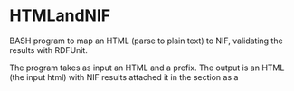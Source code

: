 # HTMLandNIF
BASH program to map an HTML (parse to plain text) to NIF, validating the results with RDFUnit.

 The program takes as input an HTML and a prefix. The output is an HTML (the input html) with NIF results attached it in the <head> section as a <script> tag, just as mention in https://www.w3.org/TR/turtle/#in-html.

      Example:

      ./bash_validation_v0.1.sh -f Data/final.html -p "http://myprefix.com" -u /home/julio/Downloads/RDFUnit-0.8.1/

       where:

                  -**f** is the file to be processed
                  -**p** is the prefix submitted by the user
                  -**u** is the path of RDFUnit

      The -u parameter was defined because when running RDFUnit outside their main folder it does not work. But if RDFUnit is run it in their main folder it works normally.

       The spotlight evaluation was made as follows:
       
      curl -X POST http://api.dbpedia-spotlight.org/rest/annotate --data "text=$TEXTCONT" --data "prefix=$PREFIX" --data "confidence=0.5" -H "Accept:text/turtle"

       where **$FILE** is the html file, **$PREFIX** is the prefix given by the user and **$TEXTCONT** is the plain text of the Html file

       The NIF validation was made as follows:

                  bin/rdfunit-dev -d $FILEPATHSPOT -s nif -o html

       where **$FILEPATHSPOT** is the output of spotlight.
